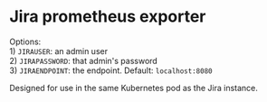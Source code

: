 Jira prometheus exporter
========================

Options:  
    1) `JIRAUSER`: an admin user  
    2) `JIRAPASSWORD`: that admin's password  
    3) `JIRAENDPOINT`: the endpoint. Default: `localhost:8080`

Designed for use in the same Kubernetes pod as the Jira instance.